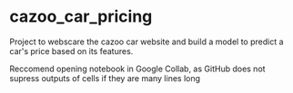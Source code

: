 # cazoo_car_pricing

Project to webscare the cazoo car website and build a model to predict a car's price based on its features.

Reccomend opening notebook in Google Collab, as GitHub does not supress outputs of cells if they are many lines long
